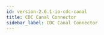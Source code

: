 ```yaml
---
id: version-2.6.1-io-cdc-canal
title: CDC Canal Connector
sidebar_label: CDC Canal Connector
---
```

